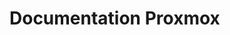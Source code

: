 <link rel="stylesheet" type="text/css" href="/assets/css/purple-theme.css">

# Documentation Proxmox